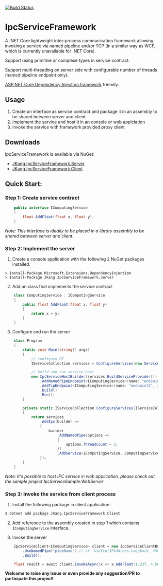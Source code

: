[![Build Status](https://travis-ci.org/jacqueskang/IpcServiceFramework.svg?branch=develop)](https://travis-ci.org/jacqueskang/IpcServiceFramework)

# IpcServiceFramework

A .NET Core lightweight inter-process communication framework allowing invoking a service via named pipeline and/or TCP (in a similar way as WCF, which is currently unavailable for .NET Core).

Support using primitive or complexe types in service contract.

Support multi-threading on server side with configurable number of threads (named pipeline endpoint only).

[ASP.NET Core Dependency Injection framework](https://docs.microsoft.com/en-us/aspnet/core/fundamentals/dependency-injection) friendly.

## Usage
 1. Create an interface as service contract and package it in an assembly to be shared between server and client.
 2. Implement the service and host it in an console or web applciation
 3. Invoke the service with framework provided proxy client

## Downloads

IpcServiceFramework is available via NuGet:

 - [JKang.IpcServiceFramework.Server](https://www.nuget.org/packages/JKang.IpcServiceFramework.Server/)
 - [JKang.IpcServiceFramework.Client](https://www.nuget.org/packages/JKang.IpcServiceFramework.Client/)

## Quick Start:

### Step 1: Create service contract
```csharp
    public interface IComputingService
    {
        float AddFloat(float x, float y);
    }
```
_Note: This interface is ideally to be placed in a library assembly to be shared between server and client._

### Step 2: Implement the server

1. Create a console application with the following 2 NuGet packages installed:

```
> Install-Package Microsoft.Extensions.DependencyInjection
> Install-Package JKang.IpcServiceFramework.Server
```

2. Add an class that implements the service contract

```csharp
    class ComputingService : IComputingService
    {
        public float AddFloat(float x, float y)
        {
            return x + y;
        }
    }
```

3. Configure and run the server

```csharp
    class Program
    {
        static void Main(string[] args)
        {
            // configure DI
            IServiceCollection services = ConfigureServices(new ServiceCollection());

            // build and run service host
            new IpcServiceHostBuilder(services.BuildServiceProvider())
                .AddNamedPipeEndpoint<IComputingService>(name: "endpoint1", pipeName: "pipeName")
                .AddTcpEndpoint<IComputingService>(name: "endpoint2", ipEndpoint: IPAddress.Loopback, port: 45684)
                .Build()
                .Run();
        }

        private static IServiceCollection ConfigureServices(IServiceCollection services)
        {
            return services
                .AddIpc(builder =>
                {
                    builder
                        .AddNamedPipe(options =>
                        {
                            options.ThreadCount = 2;
                        })
                        .AddService<IComputingService, ComputingService>();
                });
        }
    }
```
_Note: It's possible to host IPC service in web application, please check out the sample project *IpcServiceSample.WebServer*_

### Step 3: Invoke the service from client process

1. Install the following package in client application:
```bash
$ dotnet add package JKang.IpcServiceFramework.Client
```

2. Add reference to the assembly created in step 1 which contains `IComputingService` interface.

3. Invoke the server

```csharp
    IpcServiceClient<IComputingService> client = new IpcServiceClientBuilder<IComputingService>()
        .UseNamedPipe("pipeName") // or .UseTcp(IPAddress.Loopback, 45684) to invoke using TCP
        .Build();

    float result = await client.InvokeAsync(x => x.AddFloat(1.23f, 4.56f));
```

__Welcome to raise any issue or even provide any suggestion/PR to participate this project!__
